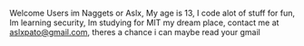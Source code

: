 Welcome Users im Naggets or Aslx,
My age is 13,
I code alot of stuff for fun,
Im learning security,
Im studying for MIT my dream place,
contact me at aslxpato@gmail.com, theres a chance i can maybe read your gmail
